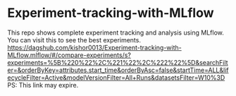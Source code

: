 # Experiment-tracking-with-MLflow
This repo shows complete experiment tracking and analysis using MLflow.
You can visit this to see the best experiments.
https://dagshub.com/kishor0013/Experiment-tracking-with-MLflow.mlflow/#/compare-experiments/s?experiments=%5B%220%22%2C%221%22%2C%222%22%5D&searchFilter=&orderByKey=attributes.start_time&orderByAsc=false&startTime=ALL&lifecycleFilter=Active&modelVersionFilter=All+Runs&datasetsFilter=W10%3D
PS: This link may expire.
